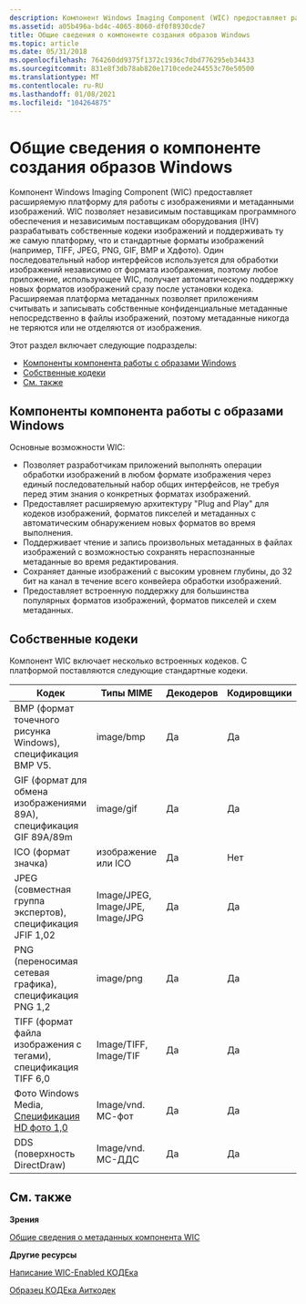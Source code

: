 ```yaml
---
description: Компонент Windows Imaging Component (WIC) предоставляет расширяемую платформу для работы с изображениями и метаданными изображений.
ms.assetid: a05b496a-bd4c-4065-8060-df0f8930cde7
title: Общие сведения о компоненте создания образов Windows
ms.topic: article
ms.date: 05/31/2018
ms.openlocfilehash: 764260dd9375f1372c1936c7dbd776295eb34433
ms.sourcegitcommit: 831e8f3db78ab820e1710cede244553c70e50500
ms.translationtype: MT
ms.contentlocale: ru-RU
ms.lasthandoff: 01/08/2021
ms.locfileid: "104264875"
---
```

# <a name="windows-imaging-component-overview"></a>Общие сведения о компоненте создания образов Windows

Компонент Windows Imaging Component (WIC) предоставляет расширяемую платформу для работы с изображениями и метаданными изображений. WIC позволяет независимым поставщикам программного обеспечения и независимым поставщикам оборудования (IHV) разрабатывать собственные кодеки изображений и поддерживать ту же самую платформу, что и стандартные форматы изображений (например, TIFF, JPEG, PNG, GIF, BMP и Хдфото). Один последовательный набор интерфейсов используется для обработки изображений независимо от формата изображения, поэтому любое приложение, использующее WIC, получает автоматическую поддержку новых форматов изображений сразу после установки кодека. Расширяемая платформа метаданных позволяет приложениям считывать и записывать собственные конфиденциальные метаданные непосредственно в файлы изображений, поэтому метаданные никогда не теряются или не отделяются от изображения.

Этот раздел включает следующие подразделы:

-   [Компоненты компонента работы с образами Windows](#windows-imaging-component-features)
-   [Собственные кодеки](#native-codecs)
-   [См. также](#related-topics)

## <a name="windows-imaging-component-features"></a>Компоненты компонента работы с образами Windows

Основные возможности WIC:

-   Позволяет разработчикам приложений выполнять операции обработки изображений в любом формате изображения через единый последовательный набор общих интерфейсов, не требуя перед этим знания о конкретных форматах изображений.
-   Предоставляет расширяемую архитектуру "Plug and Play" для кодеков изображений, форматов пикселей и метаданных с автоматическим обнаружением новых форматов во время выполнения.
-   Поддерживает чтение и запись произвольных метаданных в файлах изображений с возможностью сохранять нераспознанные метаданные во время редактирования.
-   Сохраняет данные изображений с высоким уровнем глубины, до 32 бит на канал в течение всего конвейера обработки изображений.
-   Предоставляет встроенную поддержку для большинства популярных форматов изображений, форматов пикселей и схем метаданных.

## <a name="native-codecs"></a>Собственные кодеки

Компонент WIC включает несколько встроенных кодеков. С платформой поставляются следующие стандартные кодеки. 

| Кодек                                                                                             | Типы MIME                       | Декодеров | Кодировщики |
|---------------------------------------------------------------------------------------------------|----------------------------------|----------|----------|
| BMP (формат точечного рисунка Windows), спецификация BMP V5.                                                | image/bmp                        | Да      | Да      |
| GIF (формат для обмена изображениями 89A), спецификация GIF 89A/89m                                  | image/gif                        | Да      | Да      |
| ICO (формат значка)                                                                                 | изображение или ICO                        | Да      | Нет       |
| JPEG (совместная группа экспертов), спецификация JFIF 1,02                                  | Image/JPEG, Image/JPE, Image/JPG | Да      | Да      |
| PNG (переносимая сетевая графика), спецификация PNG 1,2                                            | image/png                        | Да      | Да      |
| TIFF (формат файла изображения с тегами), спецификация TIFF 6,0                                           | Image/TIFF, Image/TIF            | Да      | Да      |
| Фото Windows Media, [Спецификация HD фото 1,0](https://www.microsoft.com/whdc/xps/wmphoto.mspx) | Image/vnd. МС-фот                | Да      | Да      |
| DDS (поверхность DirectDraw)                                                                          | Image/vnd. МС-ДДС                 | Да      | Да      |



 

## <a name="related-topics"></a>См. также

<dl> <dt>

**Зрения**
</dt> <dt>

[Общие сведения о метаданных компонента WIC](-wic-about-metadata.md)
</dt> <dt>

**Другие ресурсы**
</dt> <dt>

[Написание WIC-Enabled КОДЕка](-wic-howtowriteacodec.md)
</dt> <dt>

[Образец КОДЕка Аиткодек](/previous-versions/dotnet/netframework-3.0/ms771770(v=vs.85))
</dt> </dl>

 

 
